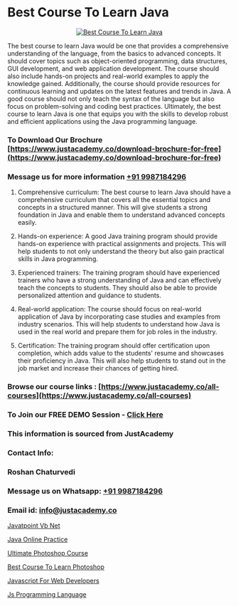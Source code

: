  # Best Course To Learn Java

<p align="center">
  <a href="https://justacademy.co/course-detail/core-java-training">
    <img src="https://justacademy.co/storage2/course_image/1677245426_course_image.webp" alt="Best Course To Learn Java">
  </a>
</p>


The best course to learn Java would be one that provides a comprehensive understanding of the language, from the basics to advanced concepts. It should cover topics such as object-oriented programming, data structures, GUI development, and web application development. The course should also include hands-on projects and real-world examples to apply the knowledge gained. Additionally, the course should provide resources for continuous learning and updates on the latest features and trends in Java. A good course should not only teach the syntax of the language but also focus on problem-solving and coding best practices. Ultimately, the best course to learn Java is one that equips you with the skills to develop robust and efficient applications using the Java programming language.
### To Download Our Brochure [https://www.justacademy.co/download-brochure-for-free](https://www.justacademy.co/download-brochure-for-free)
### Message us for more information [+91 9987184296](https://api.whatsapp.com/send?phone=919987184296)
1) Comprehensive curriculum: The best course to learn Java should have a comprehensive curriculum that covers all the essential topics and concepts in a structured manner. This will give students a strong foundation in Java and enable them to understand advanced concepts easily.

2) Hands-on experience: A good Java training program should provide hands-on experience with practical assignments and projects. This will help students to not only understand the theory but also gain practical skills in Java programming.

3) Experienced trainers: The training program should have experienced trainers who have a strong understanding of Java and can effectively teach the concepts to students. They should also be able to provide personalized attention and guidance to students.

4) Real-world application: The course should focus on real-world application of Java by incorporating case studies and examples from industry scenarios. This will help students to understand how Java is used in the real world and prepare them for job roles in the industry.

5) Certification: The training program should offer certification upon completion, which adds value to the students' resume and showcases their proficiency in Java. This will also help students to stand out in the job market and increase their chances of getting hired.

### Browse our course links : [https://www.justacademy.co/all-courses](https://www.justacademy.co/all-courses) 
### To Join our FREE DEMO Session - [Click Here](https://www.justacademy.co/register-for-course-demo)


### This information is sourced from JustAcademy
### Contact Info:
### Roshan Chaturvedi
### Message us on Whatsapp: [+91 9987184296](https://api.whatsapp.com/send?phone=919987184296)
### Email id: [info@justacademy.co](mailto:info@justacademy.co)
                
[Javatpoint Vb Net](https://www.linkedin.com/pulse/javatpoint-vb-net-justacademy-boston-d8oxc?trackingId=nOLEmWZeSQZa7x5BWEVYkg%3D%3D&lipi=urn%3Ali%3Apage%3Ad_flagship3_company_admin%3BA1nZ1nP9T4epQeiwVmNY3A%3D%3D)

[Java Online Practice](https://www.linkedin.com/pulse/java-online-practice-justacademy-beangaluru-nevsc/)

[Ultimate Photoshop Course](https://medium.com/@ranepooja/ultimate-photoshop-course-b24a80f4a532)

[Best Course To Learn Photoshop](https://medium.com/@mahi3106/best-course-to-learn-photoshop-b62ad87b1cfb)

[Javascript For Web Developers](https://justacademyin.github.io/Articles/Javascript-For-Web-Developers)

[Js Programming Language](https://justacademyin.github.io/Articles/Js-Programming-Language)

